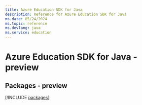 ```yaml
---
title: Azure Education SDK for Java
description: Reference for Azure Education SDK for Java
ms.date: 05/24/2024
ms.topic: reference
ms.devlang: java
ms.service: education
---
```

# Azure Education SDK for Java - preview
## Packages - preview
[!INCLUDE [packages](education-index.md)]